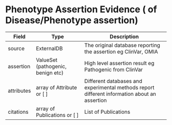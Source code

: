 # Phenotype Assertion Evidence ( of Disease/Phenotype assertion)

| Field             | Type            | Description
|-------------------|-----------------|---------------------
| source            | ExternalDB         | The original database reporting the assertion eg ClinVar, OMIA
| assertion         | ValueSet (pathogenic, benign etc)| High level assertion result eg Pathogenic from ClinVar
| attributes        | array of Attribute or [ ] | Different databases and experimental methods report different information about an assertion
| citations         | array of Publications or [ ] | List of Publications






